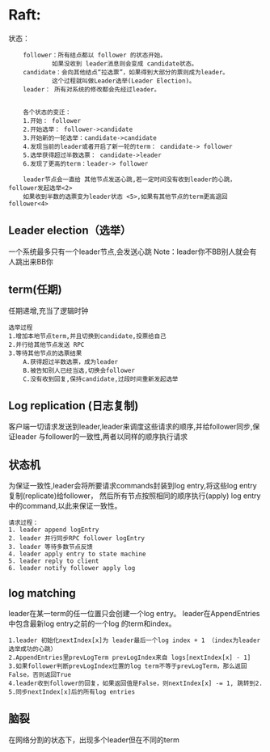 Raft:
===
状态：
        
        follower：所有结点都以 follower 的状态开始。
                如果没收到 leader消息则会变成 candidate状态。
        candidate：会向其他结点“拉选票”，如果得到大部分的票则成为leader。
                这个过程就叫做Leader选举(Leader Election)。
        leader： 所有对系统的修改都会先经过leader。
        
        
        各个状态的变迁：
        1.开始： follower
        2.开始选举： follower->candidate
        3.开始新的一轮选举：candidate->candidate
        4.发现当前的leader或者开启了新一轮的term： candidate-> follower
        5.选举获得超过半数选票： candidate->leader
        6.发现了更高的term：leader-> follower
        
        leader节点会一直给 其他节点发送心跳,若一定时间没有收到leader的心跳，follower发起选举<2>
        如果收到半数的选票变为leader状态 <5>,如果有其他节点的term更高退回follower<4>
       
Leader election（选举）
---
一个系统最多只有一个leader节点,会发送心跳
Note：leader你不BB别人就会有人跳出来BB你

term(任期)
---
任期递增,充当了逻辑时钟

    选举过程
    1.增加本地节点term,并且切换到candidate,投票给自己
    2.并行给其他节点发送 RPC
    3.等待其他节点的选票结果
        A.获得超过半数选票，成为leader
        B.被告知别人已经当选,切换会follower
        C.没有收到回复,保持candidate,过段时间重新发起选举
        
Log replication (日志复制)
---
客户端一切请求发送到leader,leader来调度这些请求的顺序,并给follower同步,保证leader
与follower的一致性,两者以同样的顺序执行请求


状态机
---
为保证一致性,leader会将所要请求commands封装到log entry,将这些log entry复制(replicate)给follower，
然后所有节点按照相同的顺序执行(apply) log entry中的command,以此来保证一致性。

    请求过程：
    1. leader append logEntry
    2. leader 并行同步RPC follower logEntry
    3. leader 等待多数节点反馈
    4. leader apply entry to state machine
    5. leader reply to client
    6. leader notify follower apply log
    

log matching
---
leader在某一term的任一位置只会创建一个log entry。
leader在AppendEntries中包含最新log entry之前的一个log 的term和index。

    1.leader 初始化nextIndex[x]为 leader最后一个log index + 1 （index为leader选举成功的心跳）
    2.AppendEntries里prevLogTerm prevLogIndex来自 logs[nextIndex[x] - 1]
    3.如果follower判断prevLogIndex位置的log term不等于prevLogTerm，那么返回 False，否则返回True
    4.leader收到follower的回复，如果返回值是False，则nextIndex[x] -= 1, 跳转到2.
    5.同步nextIndex[x]后的所有log entries
    
    
脑裂
---
在网络分割的状态下，出现多个leader但在不同的term
